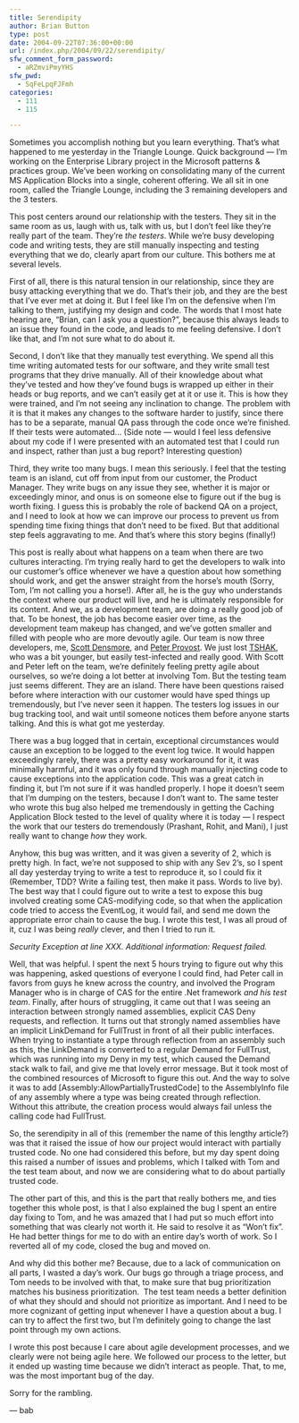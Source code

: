 ```yaml
---
title: Serendipity
author: Brian Button
type: post
date: 2004-09-22T07:36:00+00:00
url: /index.php/2004/09/22/serendipity/
sfw_comment_form_password:
  - aRZmviPmyYHS
sfw_pwd:
  - SqFeLpqFJFmh
categories:
  - 111
  - 115

---
```

Sometimes you accomplish nothing but you learn everything. That&#8217;s what happened to me yesterday in the Triangle Lounge. Quick background &#8212; I&#8217;m working on the Enterprise Library project in the Microsoft patterns & practices group. We&#8217;ve been working on consolidating many of the current MS Application Blocks into a single, coherent offering. We all sit in one room, called the Triangle Lounge, including the 3 remaining developers and the 3 testers.

This post centers around our relationship with the testers. They sit in the same room as us, laugh with us, talk with us, but I don&#8217;t feel like they&#8217;re really part of the team. They&#8217;re _the testers_. While we&#8217;re busy developing code and writing tests, they are still manually inspecting and testing everything that we do, clearly apart from our culture. This bothers me at several levels.

First of all, there is this natural tension in our relationship, since they are busy attacking everything that we do. That&#8217;s their job, and they are the best that I&#8217;ve ever met at doing it. But I feel like I&#8217;m on the defensive when I&#8217;m talking to them, justifying my design and code. The words that I most hate hearing are, &#8220;Brian, can I ask you a question?&#8221;, because this always leads to an issue they found in the code, and leads to me feeling defensive. I don&#8217;t like that, and I&#8217;m not sure what to do about it.

Second, I don&#8217;t like that they manually test everything. We spend all this time writing automated tests for our software, and they write small test programs that they drive manually. All of their knowledge about what they&#8217;ve tested and how they&#8217;ve found bugs is wrapped up either in their heads or bug reports, and we can&#8217;t easily get at it or use it. This is how they were trained, and I&#8217;m not seeing any inclination to change. The problem with it is that it makes any changes to the software harder to justify, since there has to be a separate, manual QA pass through the code once we&#8217;re finished. If their tests were automated&#8230; (Side note &#8212; would I feel less defensive about my code if I were presented with an automated test that I could run and inspect, rather than just a bug report? Interesting question)

Third, they write too many bugs. I mean this seriously. I feel that the testing team is an island, cut off from input from our customer, the Product Manager. They write bugs on any issue they see, whether it is major or exceedingly minor, and onus is on someone else to figure out if the bug is worth fixing. I guess this is probably the role of backend QA on a project, and I need to look at how we can improve our process to prevent us from spending time fixing things that don&#8217;t need to be fixed. But that additional step feels aggravating to me. And that&#8217;s where this story begins (finally!)

This post is really about what happens on a team when there are two cultures interacting. I&#8217;m trying really hard to get the developers to walk into our customer&#8217;s office whenever we have a question about how something should work, and get the answer straight from the horse&#8217;s mouth (Sorry, Tom, I&#8217;m not calling you a horse!). After all, he is the guy who understands the context where our product will live, and he is ultimately responsible for its content. And we, as a development team, are doing a really good job of that. To be honest, the job has become easier over time, as the development team makeup has changed, and we&#8217;ve gotten smaller and filled with people who are more devoutly agile. Our team is now three developers, me, [Scott Densmore][1], and [Peter Provost][2]. We just lost [TSHAK][3], who was a bit younger, but easily test-infected and really good. With Scott and Peter left on the team, we&#8217;re definitely feeling pretty agile about ourselves, so we&#8217;re doing a lot better at involving Tom. But the testing team just seems different. They are an island. There have been questions raised before where interaction with our customer would have sped things up tremendously, but I&#8217;ve never seen it happen. The testers log issues in our bug tracking tool, and wait until someone notices them before anyone starts talking. And this is what got me yesterday.

There was a bug logged that in certain, exceptional circumstances would cause an exception to be logged to the event log twice. It would happen exceedingly rarely, there was a pretty easy workaround for it, it was minimally harmful, and it was only found through manually injecting code to cause exceptions into the application code.&nbsp;This was a great catch in finding it, but I&#8217;m not sure if it was handled properly.&nbsp;I hope it doesn&#8217;t seem that I&#8217;m dumping on the testers, because I don&#8217;t want to. The same tester who wrote this bug also helped me tremendously in getting the Caching Application Block tested to the level of quality where it is today &#8212; I respect the work that our testers do tremendously (Prashant, Rohit, and Mani), I just really want to change _how_ they work.

Anyhow, this bug was written, and it was given a severity of 2, which is pretty high. In fact, we&#8217;re not supposed to ship with any Sev 2&#8217;s, so I spent all day yesterday trying to write a test to reproduce it, so I could fix it (Remember, TDD? Write a failing test, then make it pass. Words to live by). The best way that I could figure out to write a test to expose this bug involved creating some CAS-modifying code, so that when the application code tried to access the EventLog, it would fail, and send me down the appropriate error chain to cause the bug. I wrote this test, I was all proud of it, cuz I was being _really_ clever, and then I tried to run it.

_Security Exception at line XXX. Additional information: Request failed._

Well, that was helpful. I spent the next 5 hours trying to figure out why this was happening, asked questions of everyone I could find, had Peter call in favors from guys he knew across the country, and involved the Program Manager who is in charge of CAS for the entire .Net framework _and his test team_. Finally, after hours of struggling, it came out that I was seeing an interaction between strongly named assemblies, explicit CAS Deny requests, and reflection. It turns out that strongly named assemblies have an implicit LinkDemand for FullTrust in front of all their public interfaces. When trying to instantiate a type through reflection from an assembly such as this, the LinkDemand is converted to a regular Demand for FullTrust, which was running into my Deny in my test, which caused the Demand stack walk to fail, and give me that lovely error message. But it took most of the combined resources of Microsoft to figure this out. And the way to solve it was to add [Assembly:AllowPartiallyTrustedCode] to the AssemblyInfo file of any assembly where a type was being created through reflection. Without this attribute, the creation process would always fail unless the calling code had FullTrust.

So, the serendipity in all of this (remember the name of this lengthy article?) was that it raised the issue of how our project would interact with partially trusted code. No one had considered this before, but my day spent doing this raised a number of issues and problems, which I talked with Tom and the test team about, and now we are considering what to do about partially trusted code.

The other part of this, and this is the part that really bothers me, and ties together this whole post, is that I also explained the bug I spent an entire day fixing to Tom, and he was amazed that I had put so much effort into something that was clearly not worth it. He said to resolve it as &#8220;Won&#8217;t fix&#8221;. He had better things for me to do with an entire day&#8217;s worth of work. So I reverted all of my code, closed the bug and moved on.

And why did this bother me? Because, due to a lack of communication on all parts, I wasted a day&#8217;s work. Our bugs go through a triage process, and Tom needs to be involved with that, to make sure that&nbsp;bug prioritization matches his business prioritization. &nbsp;The test team needs a better definition of what they should and should not prioritize as important. And I need to be more cognizant of getting input whenever I have a question about a bug. I can try to affect the first two, but I&#8217;m definitely going to change the last point through my own actions.

I wrote this post because I care about agile development processes, and we clearly were not being agile here. We followed our process to the letter, but it ended up wasting time because we didn&#8217;t interact as people. That, to me, was the most important bug of the day.

Sorry for the rambling.

&#8212; bab

&nbsp;

 [1]: http://weblogs.asp.net/scottdensmore
 [2]: http://peterprovost.org/
 [3]: http://dotnetjunkies.com/weblog/tshak